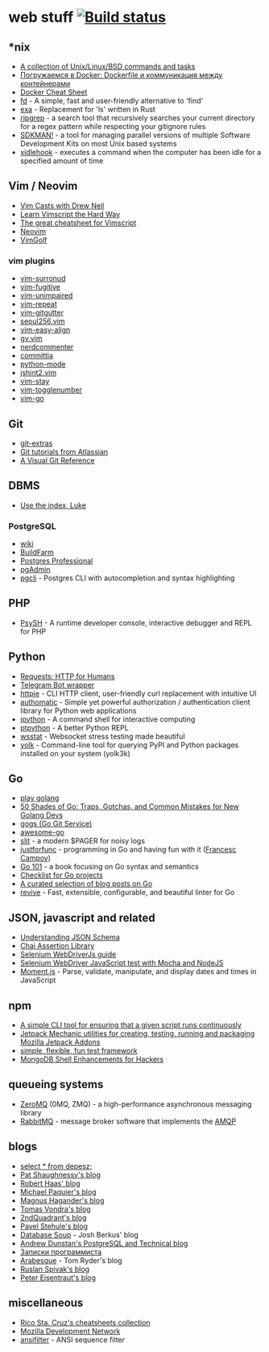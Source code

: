 # web stuff [![Build status][travis_badge]](https://travis-ci.org/olshevskiy87/web-stuff)

## \*nix

 - [A collection of Unix/Linux/BSD commands and tasks](http://cb.vu/unixtoolbox.xhtml)
 - [Погружаемся в Docker: Dockerfile и коммуникация между контейнерами](https://habr.com/ru/company/infobox/blog/240623/)
 - [Docker Cheat Sheet](https://github.com/wsargent/docker-cheat-sheet)
 - [fd](https://github.com/sharkdp/fd) - A simple, fast and user-friendly alternative to 'find'
 - [exa](https://github.com/ogham/exa) - Replacement for 'ls' written in Rust
 - [ripgrep](https://github.com/BurntSushi/ripgrep) - a search tool that recursively searches your current directory for a regex pattern while respecting your gitignore rules
 - [SDKMAN!](https://sdkman.io/) - a tool for managing parallel versions of multiple Software Development Kits on most Unix based systems
 - [xidlehook](https://github.com/jD91mZM2/xidlehook) - executes a command when the computer has been idle for a specified amount of time

## Vim / Neovim

 - [Vim Casts with Drew Neil](http://vimcasts.org/episodes/)
 - [Learn Vimscript the Hard Way](https://learnvimscriptthehardway.stevelosh.com/)
 - [The great cheatsheet for Vimscript](https://devhints.io/vimscript)
 - [Neovim](https://github.com/neovim/neovim)
 - [VimGolf](http://www.vimgolf.com)

### vim plugins

 - [vim-surronud](https://github.com/tpope/vim-surround)
 - [vim-fugitive](https://github.com/tpope/vim-fugitive)
 - [vim-unimpaired](https://github.com/tpope/vim-unimpaired)
 - [vim-repeat](https://github.com/tpope/vim-repeat)
 - [vim-gitgutter](https://github.com/airblade/vim-gitgutter)
 - [seoul256.vim](https://github.com/junegunn/seoul256.vim)
 - [vim-easy-align](https://github.com/junegunn/vim-easy-align)
 - [gv.vim](https://github.com/junegunn/gv.vim)
 - [nerdcommenter](https://github.com/preservim/nerdcommenter)
 - [committia](https://github.com/rhysd/committia.vim)
 - [python-mode](https://github.com/python-mode/python-mode)
 - [jshint2.vim](https://github.com/NikolayFrantsev/jshint2.vim)
 - [vim-stay](https://github.com/zhimsel/vim-stay)
 - [vim-togglenumber](https://github.com/tkhoa2711/vim-togglenumber)
 - [vim-go](https://github.com/fatih/vim-go)

## Git

 - [git-extras](https://github.com/tj/git-extras)
 - [Git tutorials from Atlassian](https://www.atlassian.com/ru/git/tutorials)
 - [A Visual Git Reference](http://marklodato.github.io/visual-git-guide/index-en.html)

## DBMS

 - [Use the index, Luke](https://use-the-index-luke.com/)

### PostgreSQL

  - [wiki](https://wiki.postgresql.org/wiki/Main_Page)
  - [BuildFarm](https://buildfarm.postgresql.org)
  - [Postgres Professional](https://postgrespro.ru)
  - [pgAdmin](https://www.pgadmin.org)
  - [pgcli](https://github.com/dbcli/pgcli) - Postgres CLI with autocompletion and syntax highlighting

## PHP

 - [PsySH](https://psysh.org) - A runtime developer console, interactive debugger and REPL for PHP

## Python

 - [Requests: HTTP for Humans](https://requests.kennethreitz.org/en/master/)
 - [Telegram Bot wrapper](https://github.com/python-telegram-bot/python-telegram-bot)
 - [httpie](https://github.com/jakubroztocil/httpie) - CLI HTTP client, user-friendly curl replacement with intuitive UI
 - [authomatic](https://github.com/authomatic/authomatic) - Simple yet powerful authorization / authentication client library for Python web applications
 - [ipython](https://ipython.org) - A command shell for interactive computing
 - [ptpython](https://github.com/prompt-toolkit/ptpython) - A better Python REPL
 - [wsstat](https://github.com/Fitblip/wsstat) - Websocket stress testing made beautiful
 - [yolk](https://github.com/myint/yolk) - Command-line tool for querying PyPI and Python packages installed on your system (yolk3k)

## Go

 - [play golang](https://play.golang.org)
 - [50 Shades of Go: Traps, Gotchas, and Common Mistakes for New Golang Devs](http://devs.cloudimmunity.com/gotchas-and-common-mistakes-in-go-golang/)
 - [gogs (Go Git Service)](https://github.com/gogs/gogs)
 - [awesome-go](https://github.com/avelino/awesome-go)
 - [slit](https://github.com/tigrawap/slit) - a modern $PAGER for noisy logs
 - [justforfunc](https://www.youtube.com/channel/UC_BzFbxG2za3bp5NRRRXJSw) - programming in Go and having fun with it ([Francesc Campoy](https://twitter.com/francesc))
 - [Go 101](https://go101.org/article/101.html) - a book focusing on Go syntax and semantics
 - [Checklist for Go projects](https://blog.depado.eu/post/checklist-for-go-projects)
 - [A curated selection of blog posts on Go](https://github.com/enocom/gopher-reading-list)
 - [revive](https://github.com/mgechev/revive) - Fast, extensible, configurable, and beautiful linter for Go

## JSON, javascript and related

 - [Understanding JSON Schema](https://spacetelescope.github.io/understanding-json-schema/index.html)
 - [Chai Assertion Library](https://www.chaijs.com/)
 - [Selenium WebDriverJs guide](https://github.com/SeleniumHQ/selenium/wiki/WebDriverJs)
 - [Selenium WebDriver JavaScript test with Mocha and NodeJS](https://gist.github.com/patoi/5330701)
 - [Moment.js](https://momentjs.com) - Parse, validate, manipulate, and display dates and times in JavaScript

## npm

 - [A simple CLI tool for ensuring that a given script runs continuously](https://www.npmjs.com/package/forever)
 - [Jetpack Mechanic utilities for creating, testing, running and packaging Mozilla Jetpack Addons](https://www.npmjs.com/package/jpm)
 - [simple, flexible, fun test framework](https://www.npmjs.com/package/mocha)
 - [MongoDB Shell Enhancements for Hackers](https://www.npmjs.com/package/mongo-hacker)

## queueing systems

 - [ZeroMQ](https://zeromq.org/) (0MQ, ZMQ) - a high-performance asynchronous messaging library
 - [RabbitMQ](https://www.rabbitmq.com) - message broker software that implements the [AMQP](https://en.wikipedia.org/wiki/Advanced_Message_Queuing_Protocol)

## blogs

 - [select * from depesz;](https://www.depesz.com)
 - [Pat Shaughnessy's blog](http://patshaughnessy.net)
 - [Robert Haas' blog](http://rhaas.blogspot.com/search/label/postgresql)
 - [Michael Paquier's blog](https://paquier.xyz/)
 - [Magnus Hagander's blog](https://blog.hagander.net/tags/postgresql/)
 - [Tomas Vondra's blog](http://blog.pgaddict.com)
 - [2ndQuadrant's blog](https://www.2ndQuadrant.com/en/blog/)
 - [Pavel Stehule's blog](http://okbob.blogspot.com)
 - [Database Soup](http://www.databasesoup.com/search/label/postgresql) - Josh Berkus' blog
 - [Andrew Dunstan's PostgreSQL and Technical blog](http://adpgtech.blogspot.com/search/label/PostgreSQL)
 - [Записки программиста](https://eax.me)
 - [Arabesque](https://sanctum.geek.nz/arabesque/) - Tom Ryder's blog
 - [Ruslan Spivak's blog](https://ruslanspivak.com)
 - [Peter Eisentraut's blog](http://peter.eisentraut.org/)

## miscellaneous

 - [Rico Sta. Cruz's cheatsheets collection](https://devhints.io)
 - [Mozilla Development Network](https://developer.mozilla.org/en-US/)
 - [ansifilter](https://gitlab.com/saalen/ansifilter) - ANSI sequence filter

[travis_badge]: https://api.travis-ci.org/olshevskiy87/web-stuff.svg?branch=master
